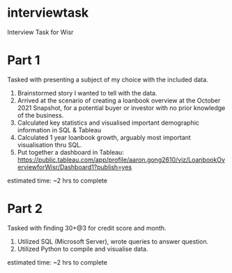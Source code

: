 # interviewtask
Interview Task for Wisr
# Part 1

Tasked with presenting a subject of my choice with the included data.

1. Brainstormed story I wanted to tell with the data. 
2. Arrived at the scenario of creating a loanbook overview at the October 2021 Snapshot, for a potential buyer or investor with no prior knowledge of the business.
3. Calculated key statistics and visualised important demographic information in SQL & Tableau 
4. Calculated 1 year loanbook growth, arguably most important visualisation thru SQL.
5. Put together a dashboard in Tableau: https://public.tableau.com/app/profile/aaron.gong2610/viz/LoanbookOverviewforWisr/Dashboard1?publish=yes

estimated time: ~2 hrs to complete

# Part 2

Tasked with finding 30+@3 for credit score and month.

1. Utilized SQL (Microsoft Server), wrote queries to answer question. 
2. Utilized Python to compile and visualise data.

estimated time: ~2 hrs to complete


